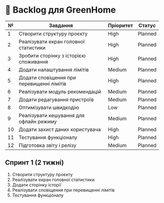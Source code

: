 # 📘 Backlog для GreenHome

| № | Завдання | Пріоритет | Статус |
|---|-----------|------------|--------|
| 1 | Створити структуру проєкту | High | Planned |
| 2 | Реалізувати екран головної статистики | High | Planned |
| 3 | Зробити сторінку з історією споживання | High | Planned |
| 4 | Додати налаштування лімітів | Medium | Planned |
| 5 | Додати сповіщення при перевищенні лімітів | High | Planned |
| 6 | Реалізувати модуль рекомендацій | Medium | Planned |
| 7 | Додати редагування пристроїв | Medium | Planned |
| 8 | Оптимізувати швидкодію | Low | Planned |
| 9 | Реалізувати кешування для офлайн режиму | Medium | Planned |
|10 | Додати захист даних користувача | High | Planned |
|11 | Тестування функціоналу | High | Planned |
|12 | Підготовка звіту і релізу | Medium | Planned |

## Спринт 1 (2 тижні)
1. Створити структуру проєкту  
2. Реалізувати екран головної статистики  
3. Додати сторінку історії  
4. Реалізувати сповіщення при перевищенні лімітів  
5. Тестування функціоналу
